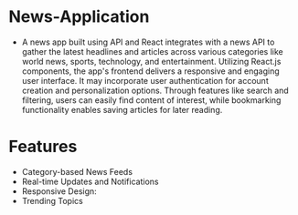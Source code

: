# News-Application
* A news app built using API and React integrates with a news API to gather the latest headlines and articles across various categories like world news, sports, technology, and entertainment. Utilizing React.js components, the app's frontend delivers a responsive and engaging user interface. It may incorporate user authentication for account creation and personalization options. Through features like search and filtering, users can easily find content of interest, while bookmarking functionality enables saving articles for later reading.

# Features
 * Category-based News Feeds
 * Real-time Updates and Notifications
 * Responsive Design:
 * Trending Topics
